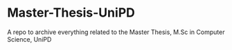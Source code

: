 # Master-Thesis-UniPD
 A repo to archive everything related to the Master Thesis, M.Sc in Computer Science, UniPD
